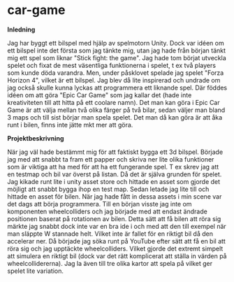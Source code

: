 # car-game

**Inledning**

Jag har byggt ett bilspel med hjälp av spelmotorn Unity. Dock var idéen om ett bilspel inte det första som jag tänkte mig, utan jag hade från början tänkt mig ett spel som liknar "Stick fight: the game". Jag hade tom börjat utveckla spelet och fixat de mest väsentliga funktionerna i spelet, t ex två players som kunde döda varandra. Men, under påsklovet spelade jag spelet "Forza Horizon 4", vilket är ett bilspel. Jag blev då lite inspirerad och undrade om jag också skulle kunna lyckas att programmera ett liknande spel. Där föddes idéen om att göra "Epic Car Game" som jag kallar det (hade inte kreativiteten till att hitta på ett coolare namn). Det man kan göra i Epic Car Game är att välja mellan två olika färger på två bilar, sedan väljer man bland 3 maps och till sist börjar man spela spelet. Det man då kan göra är att åka runt i bilen, finns inte jätte mkt mer att göra. 

**Projektbeskrivning**

När jag väl hade bestämmt mig för att faktiskt bygga ett 3d bilspel. Började jag med att snabbt ta fram ett papper och skriva ner lite olika funktioner som är viktiga att ha med för att ha ett fungerande spel. T ex skrev jag att en testmap och bil var överst på listan. Då det är själva grunden för spelet. Jag kikade runt lite i unity asset store och hittade en asset som gjorde det möjligt att snabbt bygga ihop en test map. Sedan letade jag lite till och hittade en asset för bilen. När jag hade fått in dessa assets i min scene var det dags att börja programmera. Till en början visste jag inte om komponenten wheelcolliders och jag började med att endast ändrade positionen baserat på rotationen av bilen. Detta sätt att få bilen att röra sig märkte jag snabbt dock inte var en bra ide i och med att den till exempel när man släppte W stannade helt. Vilket inte är fallet för en riktigt bil då den accelerar ner. Då började jag söka runt på YouTube efter sätt att få en bil att röra sig och jag upptäckte wheelcolliders. Vilket gjorde det extremt simpelt att simulera en riktigt bil (dock var det rätt komplicerat att ställa in värden på wheelcollidererna). Jag la även till tre olika kartor att spela på vilket ger spelet lite variation. 
